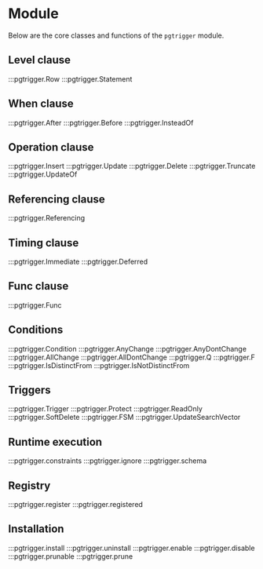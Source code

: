 # Module

Below are the core classes and functions of the `pgtrigger` module.

## Level clause

:::pgtrigger.Row
:::pgtrigger.Statement

## When clause

:::pgtrigger.After
:::pgtrigger.Before
:::pgtrigger.InsteadOf

## Operation clause

:::pgtrigger.Insert
:::pgtrigger.Update
:::pgtrigger.Delete
:::pgtrigger.Truncate
:::pgtrigger.UpdateOf

## Referencing clause

:::pgtrigger.Referencing

## Timing clause

:::pgtrigger.Immediate
:::pgtrigger.Deferred

## Func clause

:::pgtrigger.Func

## Conditions

:::pgtrigger.Condition
:::pgtrigger.AnyChange
:::pgtrigger.AnyDontChange
:::pgtrigger.AllChange
:::pgtrigger.AllDontChange
:::pgtrigger.Q
:::pgtrigger.F
:::pgtrigger.IsDistinctFrom
:::pgtrigger.IsNotDistinctFrom

## Triggers

:::pgtrigger.Trigger
:::pgtrigger.Protect
:::pgtrigger.ReadOnly
:::pgtrigger.SoftDelete
:::pgtrigger.FSM
:::pgtrigger.UpdateSearchVector

## Runtime execution

:::pgtrigger.constraints
:::pgtrigger.ignore
:::pgtrigger.schema

## Registry

:::pgtrigger.register
:::pgtrigger.registered

## Installation

:::pgtrigger.install
:::pgtrigger.uninstall
:::pgtrigger.enable
:::pgtrigger.disable
:::pgtrigger.prunable
:::pgtrigger.prune
